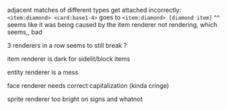 adjacent matches of different types get attached incorrectly:
`<item:diamond> <card:base1-4>` goes to `<item:diamond> [diamond item]`
^^ seems like it was being caused by the item renderer not rendering, which seems,, bad

3 renderers in a row seems to still break ?

item renderer is dark for sidelit/block items

entity renderer is a mess

face renderer needs correct capitalization (kinda cringe)

sprite renderer too bright on signs and whatnot